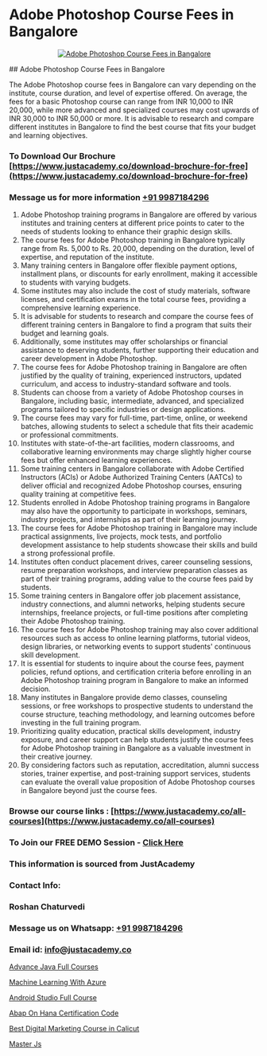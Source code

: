 # Adobe Photoshop Course Fees in Bangalore

<p align="center">
  <a href="https://justacademy.co/course-detail/photoshop-training">
    <img src="https://justacademy.co/storage2/course_image/1676637576_course_image.webp" alt="Adobe Photoshop Course Fees in Bangalore">
  </a>
</p>
## Adobe Photoshop Course Fees in Bangalore

The Adobe Photoshop course fees in Bangalore can vary depending on the institute, course duration, and level of expertise offered. On average, the fees for a basic Photoshop course can range from INR 10,000 to INR 20,000, while more advanced and specialized courses may cost upwards of INR 30,000 to INR 50,000 or more. It is advisable to research and compare different institutes in Bangalore to find the best course that fits your budget and learning objectives.
### To Download Our Brochure [https://www.justacademy.co/download-brochure-for-free](https://www.justacademy.co/download-brochure-for-free)
### Message us for more information [+91 9987184296](https://api.whatsapp.com/send?phone=919987184296)
1) Adobe Photoshop training programs in Bangalore are offered by various institutes and training centers at different price points to cater to the needs of students looking to enhance their graphic design skills.
2) The course fees for Adobe Photoshop training in Bangalore typically range from Rs. 5,000 to Rs. 20,000, depending on the duration, level of expertise, and reputation of the institute.
3) Many training centers in Bangalore offer flexible payment options, installment plans, or discounts for early enrollment, making it accessible to students with varying budgets.
4) Some institutes may also include the cost of study materials, software licenses, and certification exams in the total course fees, providing a comprehensive learning experience.
5) It is advisable for students to research and compare the course fees of different training centers in Bangalore to find a program that suits their budget and learning goals.
6) Additionally, some institutes may offer scholarships or financial assistance to deserving students, further supporting their education and career development in Adobe Photoshop.
7) The course fees for Adobe Photoshop training in Bangalore are often justified by the quality of training, experienced instructors, updated curriculum, and access to industry-standard software and tools.
8) Students can choose from a variety of Adobe Photoshop courses in Bangalore, including basic, intermediate, advanced, and specialized programs tailored to specific industries or design applications.
9) The course fees may vary for full-time, part-time, online, or weekend batches, allowing students to select a schedule that fits their academic or professional commitments.
10) Institutes with state-of-the-art facilities, modern classrooms, and collaborative learning environments may charge slightly higher course fees but offer enhanced learning experiences.
11) Some training centers in Bangalore collaborate with Adobe Certified Instructors (ACIs) or Adobe Authorized Training Centers (AATCs) to deliver official and recognized Adobe Photoshop courses, ensuring quality training at competitive fees.
12) Students enrolled in Adobe Photoshop training programs in Bangalore may also have the opportunity to participate in workshops, seminars, industry projects, and internships as part of their learning journey.
13) The course fees for Adobe Photoshop training in Bangalore may include practical assignments, live projects, mock tests, and portfolio development assistance to help students showcase their skills and build a strong professional profile.
14) Institutes often conduct placement drives, career counseling sessions, resume preparation workshops, and interview preparation classes as part of their training programs, adding value to the course fees paid by students.
15) Some training centers in Bangalore offer job placement assistance, industry connections, and alumni networks, helping students secure internships, freelance projects, or full-time positions after completing their Adobe Photoshop training.
16) The course fees for Adobe Photoshop training may also cover additional resources such as access to online learning platforms, tutorial videos, design libraries, or networking events to support students' continuous skill development.
17) It is essential for students to inquire about the course fees, payment policies, refund options, and certification criteria before enrolling in an Adobe Photoshop training program in Bangalore to make an informed decision.
18) Many institutes in Bangalore provide demo classes, counseling sessions, or free workshops to prospective students to understand the course structure, teaching methodology, and learning outcomes before investing in the full training program.
19) Prioritizing quality education, practical skills development, industry exposure, and career support can help students justify the course fees for Adobe Photoshop training in Bangalore as a valuable investment in their creative journey.
20) By considering factors such as reputation, accreditation, alumni success stories, trainer expertise, and post-training support services, students can evaluate the overall value proposition of Adobe Photoshop courses in Bangalore beyond just the course fees.

### Browse our course links : [https://www.justacademy.co/all-courses](https://www.justacademy.co/all-courses) 
### To Join our FREE DEMO Session - [Click Here](https://www.justacademy.co/register-for-course-demo)


### This information is sourced from JustAcademy
### Contact Info:
### Roshan Chaturvedi
### Message us on Whatsapp: [+91 9987184296](https://api.whatsapp.com/send?phone=919987184296)
### Email id: [info@justacademy.co](mailto:info@justacademy.co)
                
[Advance Java Full Courses](https://www.linkedin.com/pulse/advance-java-full-courses-justacademy-berlin-wwzlc?trackingId=kAsnHggC%2BKBl%2BBUHODNGIA%3D%3D&lipi=urn%3Ali%3Apage%3Ad_flagship3_company_admin%3B9LRf%2B9vgRJ%2BRyqfmHudhjA%3D%3D)

[Machine Learning With Azure](https://www.linkedin.com/pulse/machine-learning-azure-justacademy-coventry-aslwe?trackingId=5PbK2lHvhFE%2BwcovXhmCVA%3D%3D&lipi=urn%3Ali%3Apage%3Ad_flagship3_company_admin%3BJZ1BlOL5QLWznvJO1ReiaA%3D%3D)

[Android Studio Full Course](https://medium.com/@kumarishimmi99/android-studio-full-course-e73597462815)

[Abap On Hana Certification Code](https://medium.com/@roneet705/abap-on-hana-certification-code-ddcc99f24f2e)

[Best Digital Marketing Course in Calicut](https://justacademyin.github.io/justacademy/best-digital-marketing-course-in-calicut)

[Master Js](https://justacademyin.github.io/Articles/Master-Js)

